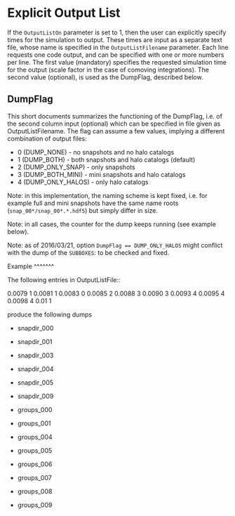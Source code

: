 Explicit Output List
====================

If the ``OutputListOn`` parameter is set to 1, then the user can explicitly specify times 
for the simulation to output. These times are input as a separate text file, whose name 
is specified in the ``OutputListFilename`` parameter. Each line requests one code output, 
and can be specified with one or more numbers per line. The first value (mandatory) 
specifies the requested simulation time for the output (scale factor in the case of 
comoving integrations). The second value (optional), is used as the DumpFlag, described 
below.


DumpFlag
--------

This short documents summarizes the functioning of the DumpFlag, i.e. of the second column input (optional) which can be specified in file given as OutputListFilename.
The flag can assume a few values, implying a different combination of output files:

* 0 (DUMP_NONE)       - no snapshots and no halo catalogs
* 1 (DUMP_BOTH)       - both snapshots and halo catalogs (default)
* 2 (DUMP_ONLY_SNAP)  - only snapshots
* 3 (DUMP_BOTH_MINI)  - mini snapshots and halo catalogs
* 4 (DUMP_ONLY_HALOS) - only halo catalogs

Note: in this implementation, the naming scheme is kept fixed, i.e. for example full and mini snapshots have the same name roots (``snap_00*/snap_00*.*.hdf5``) but simply differ in size.

Note: in all cases, the counter for the dump keeps running (see example below).

Note: as of 2016/03/21, option ``DumpFlag == DUMP_ONLY_HALOS`` might conflict with the dump of the ``SUBBOXES``: to be checked and fixed.

Example
^^^^^^^

The following entries in OutputListFile::

  0.0079  1
  0.0081  1
  0.0083  0
  0.0085  2
  0.0088  3
  0.0090  3
  0.0093  4
  0.0095  4
  0.0098  4
  0.01    1

produce the following dumps

* snapdir_000
* snapdir_001
* snapdir_003
* snapdir_004
* snapdir_005
* snapdir_009

* groups_000
* groups_001
* groups_004
* groups_005
* groups_006
* groups_007
* groups_008
* groups_009

